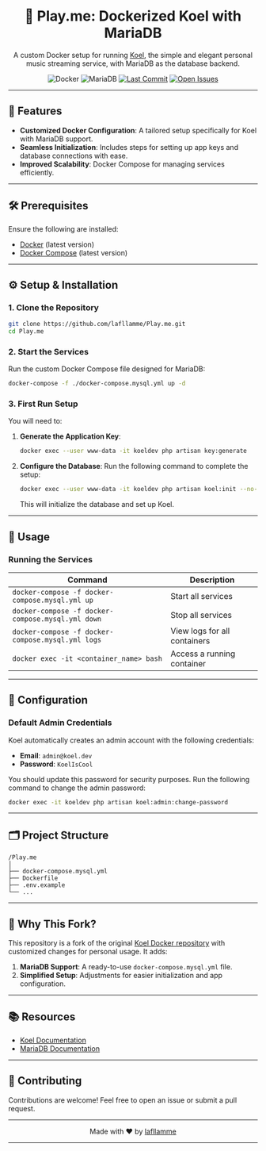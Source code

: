 
<h1 align="center">🎵 Play.me: Dockerized Koel with MariaDB</h1>

<p align="center">
  A custom Docker setup for running <a href="https://koel.dev/">Koel</a>, the simple and elegant personal music streaming service, with MariaDB as the database backend.
</p>

<p align="center">
  <img src="https://img.shields.io/badge/Docker-Enabled-blue" alt="Docker">
  <img src="https://img.shields.io/badge/MariaDB-10.11-blueviolet" alt="MariaDB">
  <a href="https://github.com/lafllamme/Play.me/commits/main"><img src="https://img.shields.io/github/last-commit/lafllamme/Play.me" alt="Last Commit"></a>
  <a href="https://github.com/lafllamme/Play.me/issues"><img src="https://img.shields.io/github/issues/lafllamme/Play.me" alt="Open Issues"></a>
</p>

---

## 🚀 Features

- **Customized Docker Configuration**: A tailored setup specifically for Koel with MariaDB support.
- **Seamless Initialization**: Includes steps for setting up app keys and database connections with ease.
- **Improved Scalability**: Docker Compose for managing services efficiently.

---

## 🛠 Prerequisites

Ensure the following are installed:

- [Docker](https://www.docker.com/get-started) (latest version)
- [Docker Compose](https://docs.docker.com/compose/install/) (latest version)

---

## ⚙️ Setup & Installation

### 1. Clone the Repository

```bash
git clone https://github.com/lafllamme/Play.me.git
cd Play.me
```

### 2. Start the Services

Run the custom Docker Compose file designed for MariaDB:

```bash
docker-compose -f ./docker-compose.mysql.yml up -d
```

### 3. First Run Setup

You will need to:

1. **Generate the Application Key**:
   ```bash
   docker exec --user www-data -it koeldev php artisan key:generate
   ```

2. **Configure the Database**:
   Run the following command to complete the setup:
   ```bash
   docker exec --user www-data -it koeldev php artisan koel:init --no-assets
   ```

   This will initialize the database and set up Koel.

---

## 📖 Usage

### Running the Services

| Command                                         | Description                                  |
|------------------------------------------------|----------------------------------------------|
| `docker-compose -f docker-compose.mysql.yml up`   | Start all services                           |
| `docker-compose -f docker-compose.mysql.yml down` | Stop all services                            |
| `docker-compose -f docker-compose.mysql.yml logs` | View logs for all containers                 |
| `docker exec -it <container_name> bash`         | Access a running container                   |

---

## 🔧 Configuration

### Default Admin Credentials

Koel automatically creates an admin account with the following credentials:

- **Email**: `admin@koel.dev`
- **Password**: `KoelIsCool`

You should update this password for security purposes. Run the following command to change the admin password:

```bash
docker exec -it koeldev php artisan koel:admin:change-password
```

---

## 🗂 Project Structure

```plaintext
/Play.me
│
├── docker-compose.mysql.yml
├── Dockerfile
├── .env.example
└── ...
```

---

## 🌟 Why This Fork?

This repository is a fork of the original [Koel Docker repository](https://github.com/koel/docker) with customized changes for personal usage. It adds:

1. **MariaDB Support**: A ready-to-use `docker-compose.mysql.yml` file.
2. **Simplified Setup**: Adjustments for easier initialization and app configuration.

---

## 📚 Resources

- [Koel Documentation](https://koel.pages.dev/)
- [MariaDB Documentation](https://mariadb.org/documentation/)

---

## 🤝 Contributing

Contributions are welcome! Feel free to open an issue or submit a pull request.

---

<p align="center">Made with ❤️ by <a href="https://github.com/lafllamme">lafllamme</a></p>

---
